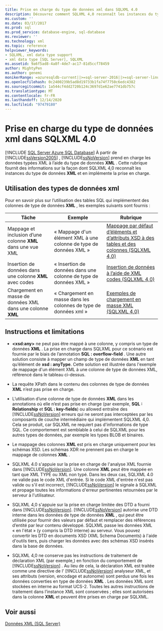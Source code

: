 ```yaml
---
title: Prise en charge du type de données xml dans SQLXML 4.0
description: Découvrez comment SQLXML 4,0 reconnaît les instances du type de données XML et en implémente la prise en charge.
ms.custom: ''
ms.date: 03/17/2017
ms.prod: sql
ms.prod_service: database-engine, sql-database
ms.reviewer: ''
ms.technology: xml
ms.topic: reference
helpviewer_keywords:
- SQLXML, xml data type support
- xml data type [SQL Server], SQLXML
ms.assetid: 9a6f5ad8-4a8f-4de7-ac17-81d5ccf78459
author: MightyPen
ms.author: genemi
monikerRange: =azuresqldb-current||>=sql-server-2016||>=sql-server-linux-2017||=azuresqldb-mi-current
ms.openlocfilehash: 0c2400239b5ad8d19733b1fa74f7750c6edc4382
ms.sourcegitcommit: 1a544cf4dd2720b124c3697d1e62ae7741db757c
ms.translationtype: MT
ms.contentlocale: fr-FR
ms.lasthandoff: 12/14/2020
ms.locfileid: "97479180"
---
```

# <a name="xml-data-type-support-in-sqlxml-40"></a>Prise en charge du type de données xml dans SQLXML 4.0
[!INCLUDE [SQL Server Azure SQL Database](../../includes/applies-to-version/sql-asdb.md)]
  À partir de [!INCLUDE[ssVersion2005](../../includes/ssversion2005-md.md)] , [!INCLUDE[ssNoVersion](../../includes/ssnoversion-md.md)] prend en charge les données typées XML à l’aide du type de données **XML** . Cette rubrique fournit des informations sur la façon dont SQLXML 4,0 reconnaît les instances du type de données **XML** et en implémente la prise en charge.  
  
## <a name="working-with-xml-data-types"></a>Utilisation des types de données xml  
 Pour en savoir plus sur l’utilisation des tables SQL qui implémentent des colonnes de type de données **XML** , les exemples suivants sont fournis :  
  
|Tâche|Exemple|Rubrique|  
|----------|-------------|-----------|  
|Mappage et inclusion d’une colonne **XML** dans une vue XML|« Mappage d'un élément XML à une colonne de type de données XML »|[Mappage par défaut d’éléments et d’attributs XSD à des tables et des colonnes &#40;SQLXML 4,0&#41;](../../relational-databases/sqlxml-annotated-xsd-schemas-using/default-mapping-of-xsd-elements-and-attributes-to-tables-and-columns-sqlxml-4-0.md)|  
|Insertion de données dans une colonne **XML** avec codes|« Insertion de données dans une colonne de type de données XML »|[Insertion de données à l’aide de XML codes &#40;SQLXML 4,0&#41;](../../relational-databases/sqlxml-annotated-xsd-schemas-xpath-queries/updategrams/inserting-data-using-xml-updategrams-sqlxml-4-0.md)|  
|Chargement en masse de données XML dans une colonne **XML**|« Chargement en masse dans les colonnes de type de données xml »|[Exemples de chargement en masse XML &#40;SQLXML 4,0&#41;](../../relational-databases/sqlxml-annotated-xsd-schemas-xpath-queries/bulk-load-xml/xml-bulk-load-examples-sqlxml-4-0.md)|  
  
## <a name="guidelines-and-limitations"></a>Instructions et limitations  
  
-   **\<xsd:any>** ne peut pas être mappé à une colonne, y compris un type de données **XML** . La prise en charge dans SQLXML pour ce scénario est fournie par le biais de l’annotation **SQL : overflow-field** . Une autre solution consiste à mapper un champ de type de données **XML** en tant qu’élément de **xsd : anyType**. Cette solution est illustrée dans l'exemple de mappage d'un élément XML à une colonne de type de données XML, référencé dans le tableau ci-dessus.  
  
-   La requête XPath dans le contenu des colonnes de type de données **XML** n’est pas prise en charge.  
  
-   L’utilisation d’une colonne de type de données **XML** dans les annotations où elle n’est pas prise en charge (par exemple, **SQL : Relationship** et **SQL : key-fields**) ou allowed entraîne des [!INCLUDE[ssNoVersion](../../includes/ssnoversion-md.md)] erreurs qui ne seront pas interceptées par les composants de couche intermédiaire qui implémentent SQLXML 4,0. Cela se produit, car SQLXML ne requiert pas d'informations de type SQL. Ce comportement est semblable à celui de SQLXML pour les autres types de données, par exemple les types BLOB et binaires.  
  
-   Le mappage des colonnes **XML** est pris en charge uniquement pour les schémas XSD. Les schémas XDR ne prennent pas en charge le mappage de colonnes **XML** .  
  
-   SQLXML 4.0 s'appuie sur la prise en charge de l'analyse XML fournie dans [!INCLUDE[ssNoVersion](../../includes/ssnoversion-md.md)]. Une colonne **XML** peut être mappée en tant que XML TYPÉ ou XML non typé. Dans les deux cas, SQLXML 4.0 ne valide pas le code XML d'entrée.  Si le code XML d'entrée n'est pas valide ou s'il est incorrect, [!INCLUDE[ssNoVersion](../../includes/ssnoversion-md.md)] le signale à SQLXML et propage toutes les informations d'erreur pertinentes retournées par le serveur à l'utilisateur.  
  
-   SQLXML 4,0 s'appuie sur la prise en charge limitée des DTD a fourni dans [!INCLUDE[ssNoVersion](../../includes/ssnoversion-md.md)]. [!INCLUDE[ssNoVersion](../../includes/ssnoversion-md.md)] autorise une DTD interne dans les données de type de données **XML** , qui peut être utilisée pour fournir des valeurs par défaut et remplacer des références d’entité par leur contenu développé. SQLXML passe les données XML « en l'état » (y compris la DTD interne) au serveur. Vous pouvez convertir les DTD en documents XSD (XML Schema Documents) à l'aide d'outils tiers, puis charger les données avec des schémas XSD insérés dans la base de données.  
  
-   SQLXML 4,0 ne conserve pas les instructions de traitement de déclaration XML (par exemple,) en fonction du comportement de [!INCLUDE[ssNoVersion](../../includes/ssnoversion-md.md)] . Au lieu de cela, la déclaration XML est traitée comme une directive de l' [!INCLUDE[ssNoVersion](../../includes/ssnoversion-md.md)] analyseur XML, et ses attributs (version, encodage et autonome) sont perdus une fois les données converties en type de données **XML** . Les données XML sont stockées en interne au format UCS-2. Toutes les autres instructions de traitement dans l’instance XML sont conservées ; elles sont autorisées dans la colonne **XML** et peuvent être prises en charge par SQLXML.  
  
## <a name="see-also"></a>Voir aussi  
 [Données XML &#40;SQL Server&#41;](../../relational-databases/xml/xml-data-sql-server.md)  
  
  
